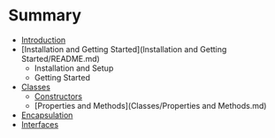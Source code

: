 # Summary

* [Introduction](README.md)
* [Installation and Getting Started](Installation and Getting Started/README.md)
    * Installation and Setup
    * Getting Started
* [Classes](Classes/README.md)
    * [Constructors](Classes/Constructors.md)
    * [Properties and Methods](Classes/Properties and Methods.md)
* [Encapsulation](Encapsulation/README.md)
* [Interfaces](Interfaces/README.md)

